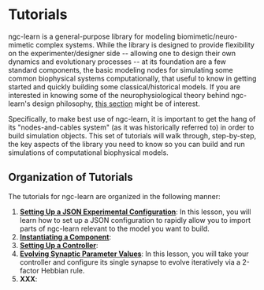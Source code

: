# Tutorials

ngc-learn is a general-purpose library for modeling biomimetic/neuro-mimetic
complex systems. While the library is designed to provide flexibility on the
experimenter/designer side -- allowing one to design their own dynamics and
evolutionary processes -- at its foundation are a few standard components, the
basic modeling nodes for simulating some common biophysical systems computationally,
that useful to know in getting started and quickly building some classical/historical
models. If you are interested in knowing some of the neurophysiological theory
behind ngc-learn's design philosophy, [this section](../tutorials/theory) might
be of interest.

Specifically, to make best use of ngc-learn, it is important to get the
hang of its "nodes-and-cables system" (as it was historically referred to) in
order to build simulation objects. This set of tutorials will walk through,
step-by-step, the key aspects of the library you need to know so you can build
and run simulations of computational biophysical models.

## Organization of Tutorials

The tutorials for ngc-learn are organized in the following manner:
1. <b>[Setting Up a JSON Experimental Configuration](../tutorials/lesson1.md)</b>:
   In this lesson, you will learn how to set up a JSON configuration to rapidly
   allow you to import parts of ngc-learn relevant to the model you want to build.
2. <b>[Instantiating a Component](../tutorials/lesson2.md)</b>:
3. <b>[Setting Up a Controller](../tutorials/lesson3.md)</b>:
4. <b>[Evolving Synaptic Parameter Values](../tutorials/lesson4.md)</b>: In this
   lesson, you will take your controller and configure its single synapse to
   evolve iteratively via a 2-factor Hebbian rule.
5. <b>XXX</b>: 
